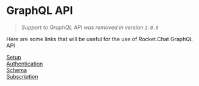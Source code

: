 # GraphQL API

> _Support to GraphQL API was removed in version `2.0.0`_

Here are some links that will be useful for the use of Rocket.Chat GraphQL API

[Setup](setup/) <br/>
[Authentication](authentication/) <br/>
[Schema](schema/) <br/>
[Subscription](subscription/)
